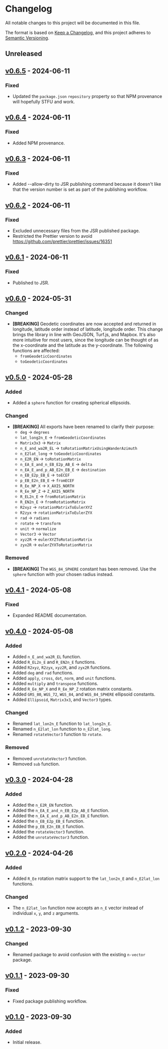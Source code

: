 # Changelog

All notable changes to this project will be documented in this file.

The format is based on [Keep a Changelog], and this project adheres to [Semantic
Versioning].

[keep a changelog]: https://keepachangelog.com/en/1.0.0/
[semantic versioning]: https://semver.org/spec/v2.0.0.html

## Unreleased

## [v0.6.5] - 2024-06-11

[v0.6.5]: https://github.com/ezzatron/nvector-js/releases/tag/v0.6.5

### Fixed

- Updated the `package.json` `repository` property so that NPM provenance will
  hopefully STFU and work.

## [v0.6.4] - 2024-06-11

[v0.6.4]: https://github.com/ezzatron/nvector-js/releases/tag/v0.6.4

### Fixed

- Added NPM provenance.

## [v0.6.3] - 2024-06-11

[v0.6.3]: https://github.com/ezzatron/nvector-js/releases/tag/v0.6.3

### Fixed

- Added --allow-dirty to JSR publishing command because it doesn't like that the
  version number is set as part of the publishing workflow.

## [v0.6.2] - 2024-06-11

[v0.6.2]: https://github.com/ezzatron/nvector-js/releases/tag/v0.6.2

### Fixed

- Excluded unnecessary files from the JSR published package.
- Restricted the Prettier version to avoid
  https://github.com/prettier/prettier/issues/16351

## [v0.6.1] - 2024-06-11

[v0.6.1]: https://github.com/ezzatron/nvector-js/releases/tag/v0.6.1

### Fixed

- Published to JSR.

## [v0.6.0] - 2024-05-31

[v0.6.0]: https://github.com/ezzatron/nvector-js/releases/tag/v0.6.0

### Changed

- **\[BREAKING\]** Geodetic coordinates are now accepted and returned in
  longitude, latitude order instead of latitude, longitude order. This change
  brings the library in line with GeoJSON, Turf.js, and Mapbox. It's also more
  intuitive for most users, since the longitude can be thought of as the
  x-coordinate and the latitude as the y-coordinate. The following functions are
  affected:
  - `fromGeodeticCoordinates`
  - `toGeodeticCoordinates`

## [v0.5.0] - 2024-05-28

[v0.5.0]: https://github.com/ezzatron/nvector-js/releases/tag/v0.5.0

### Added

- Added a `sphere` function for creating spherical ellipsoids.

### Changed

- **\[BREAKING\]** All exports have been renamed to clarify their purpose:
  - `deg` -> `degrees`
  - `lat_long2n_E` -> `fromGeodeticCoordinates`
  - `Matrix3x3` -> `Matrix`
  - `n_E_and_wa2R_EL` -> `toRotationMatrixUsingWanderAzimuth`
  - `n_E2lat_long` -> `toGeodeticCoordinates`
  - `n_E2R_EN` -> `toRotationMatrix`
  - `n_EA_E_and_n_EB_E2p_AB_E` -> `delta`
  - `n_EA_E_and_p_AB_E2n_EB_E` -> `destination`
  - `n_EB_E2p_EB_E` -> `toECEF`
  - `p_EB_E2n_EB_E` -> `fromECEF`
  - `R_Ee_NP_X` -> `X_AXIS_NORTH`
  - `R_Ee_NP_Z` -> `Z_AXIS_NORTH`
  - `R_EL2n_E` -> `fromRotationMatrix`
  - `R_EN2n_E` -> `fromRotationMatrix`
  - `R2xyz` -> `rotationMatrixToEulerXYZ`
  - `R2zyx` -> `rotationMatrixToEulerZYX`
  - `rad` -> `radians`
  - `rotate` -> `transform`
  - `unit` -> `normalize`
  - `Vector3` -> `Vector`
  - `xyz2R` -> `eulerXYZToRotationMatrix`
  - `zyx2R` -> `eulerZYXToRotationMatrix`

### Removed

- **\[BREAKING\]** The `WGS_84_SPHERE` constant has been removed. Use the
  `sphere` function with your chosen radius instead.

## [v0.4.1] - 2024-05-08

[v0.4.1]: https://github.com/ezzatron/nvector-js/releases/tag/v0.4.1

### Fixed

- Expanded README documentation.

## [v0.4.0] - 2024-05-08

[v0.4.0]: https://github.com/ezzatron/nvector-js/releases/tag/v0.4.0

### Added

- Added `n_E_and_wa2R_EL` function.
- Added `R_EL2n_E` and `R_EN2n_E` functions.
- Added `R2xyz`, `R2zyx`, `xyz2R`, and `zyx2R` functions.
- Added `deg` and `rad` functions.
- Added `apply`, `cross`, `dot`, `norm`, and `unit` functions.
- Added `multiply` and `transpose` functions.
- Added `R_Ee_NP_X` and `R_Ee_NP_Z` rotation matrix constants.
- Added `GRS_80`, `WGS_72`, `WGS_84`, and `WGS_84_SPHERE` ellipsoid constants.
- Added `Ellipsoid`, `Matrix3x3`, and `Vector3` types.

### Changed

- Renamed `lat_lon2n_E` function to `lat_long2n_E`.
- Renamed `n_E2lat_lon` function to `n_E2lat_long`.
- Renamed `rotateVector3` function to `rotate`.

### Removed

- Removed `unrotateVector3` function.
- Removed `sub` function.

## [v0.3.0] - 2024-04-28

[v0.3.0]: https://github.com/ezzatron/nvector-js/releases/tag/v0.3.0

### Added

- Added the `n_E2R_EN` function.
- Added the `n_EA_E_and_n_EB_E2p_AB_E` function.
- Added the `n_EA_E_and_p_AB_E2n_EB_E` function.
- Added the `n_EB_E2p_EB_E` function.
- Added the `p_EB_E2n_EB_E` function.
- Added the `rotateVector3` function.
- Added the `unrotateVector3` function.

## [v0.2.0] - 2024-04-26

[v0.2.0]: https://github.com/ezzatron/nvector-js/releases/tag/v0.2.0

### Added

- Added `R_Ee` rotation matrix support to the `lat_lon2n_E` and `n_E2lat_lon`
  functions.

### Changed

- The `n_E2lat_lon` function now accepts an `n_E` vector instead of individual
  `x`, `y`, and `z` arguments.

## [v0.1.2] - 2023-09-30

[v0.1.2]: https://github.com/ezzatron/nvector-js/releases/tag/v0.1.2

### Changed

- Renamed package to avoid confusion with the existing `n-vector` package.

## [v0.1.1] - 2023-09-30

[v0.1.1]: https://github.com/ezzatron/nvector-js/releases/tag/v0.1.1

### Fixed

- Fixed package publishing workflow.

## [v0.1.0] - 2023-09-30

[v0.1.0]: https://github.com/ezzatron/nvector-js/releases/tag/v0.1.0

### Added

- Initial release.
